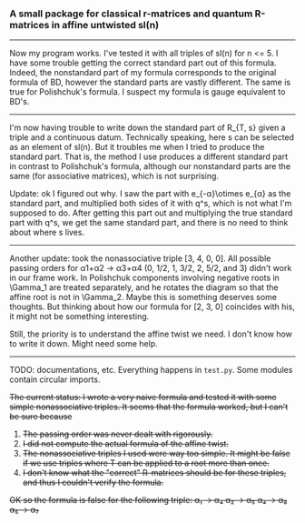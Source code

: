 ### A small package for classical r-matrices and quantum R-matrices in affine untwisted sl(n)
---
Now my program works. I've tested it with all triples of sl(n) for n <= 5. I have some trouble getting the correct standard part out of this formula. Indeed, the nonstandard part of my formula corresponds to the original formula of BD, however the standard parts are vastly different. The same is true for Polishchuk's formula. I suspect my formula is gauge equivalent to BD's.

---
I'm now having trouble to write down the standard part of R_{T, s} given a triple and a continuous datum. Technically speaking, here s can be selected as an element of sl(n). But it troubles me when I tried to produce the standard part. That is, the method I use produces a different standard part in contrast to Polishchuk's formula, although our nonstandard parts are the same (for associative matrices), which is not surprising.

Update: ok I figured out why. I saw the part with e_{-α}\otimes e_{α} as the standard part, and multiplied both sides of it with q^s, which is not what I'm supposed to do. After getting this part out and multiplying the true standard part with q^s, we get the same standard part, and there is no need to think about where s lives.

---
Another update: took the nonassociative triple [3, 4, 0, 0]. All possible passing orders for α1+α2 -> α3+α4 (0, 1/2, 1, 3/2, 2, 5/2, and 3) didn't work in our frame work. In Polishchuk components involving negative roots in \Gamma_1 are treated separately, and he rotates the diagram so that the affine root is not in \Gamma_2. Maybe this is something deserves some thoughts. But thinking about how our formula for [2, 3, 0] coincides with his, it might not be something interesting.

Still, the priority is to understand the affine twist we need. I don't know how to write it down. Might need some help.

---

TODO: documentations, etc. Everything happens in `test.py`. Some modules contain circular imports.

<del> The current status: I wrote a very naive formula and tested it with some simple nonassociative triples. It seems that the formula worked, but I can't be sure because</del>
1. <del>The passing order was never dealt with rigorously.</del>
2. <del>I did not compute the actual formula of the affine twist.</del>
3. <del>The nonassociative triples I used were way too simple. It might be false if we use triples where T can be applied to a root more than once.</del>
4. <del>I don't know what the "correct" R-matrices should be for these triples, and thus I couldn't verify the formula. </del>

<del>OK so the formula is false for the following triple:
α₁ -> α₄
α₂ -> α₅
α₄ -> α₈
α₅ -> α₇</del>